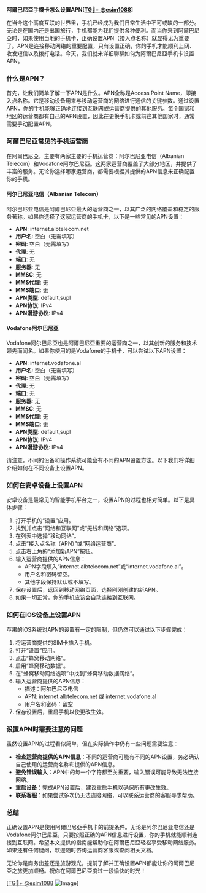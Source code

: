 **阿爾巴尼亞手機卡怎么设置APN[[TG💪+ @esim1088](https://t.me/s/esim1088)]**

在当今这个高度互联的世界里，手机已经成为我们日常生活中不可或缺的一部分。无论是在国内还是出国旅行，手机都能为我们提供各种便利。而当你来到阿爾巴尼亞时，如果使用当地的手机卡，正确设置APN（接入点名称）就显得尤为重要了。APN是连接移动网络的重要配置，只有设置正确，你的手机才能顺利上网、收发短信以及拨打电话。今天，我们就来详细聊聊如何为阿爾巴尼亞手机卡设置APN。

### 什么是APN？

首先，让我们简单了解一下APN是什么。APN全称是Access Point Name，即接入点名称。它是移动设备用来与移动运营商的网络进行通信的关键参数。通过设置APN，你的手机能够正确地连接到互联网或运营商提供的其他服务。每个国家和地区的运营商都有自己的APN设置，因此在更换手机卡或前往其他国家时，通常需要手动配置APN。

### 阿爾巴尼亞常见的手机运营商

在阿爾巴尼亞，主要有两家主要的手机运营商：阿尔巴尼亚电信（Albanian Telecom）和Vodafone阿尔巴尼亞。这两家运营商覆盖了大部分地区，并提供了丰富的服务。无论你选择哪家运营商，都需要根据其提供的APN信息来正确配置你的手机。

#### 阿尔巴尼亚电信（Albanian Telecom）

阿尔巴尼亚电信是阿爾巴尼亞最大的运营商之一，以其广泛的网络覆盖和稳定的服务著称。如果你选择了这家运营商的手机卡，以下是一些常见的APN设置：

- **APN**: internet.albtelecom.net
- **用户名**: 空白（无需填写）
- **密码**: 空白（无需填写）
- **代理**: 无
- **端口**: 无
- **服务器**: 无
- **MMSC**: 无
- **MMS代理**: 无
- **MMS端口**: 无
- **APN类型**: default,supl
- **APN协议**: IPv4
- **APN漫游协议**: IPv4

#### Vodafone阿尔巴尼亞

Vodafone阿尔巴尼亞也是阿爾巴尼亞重要的运营商之一，以其创新的服务和技术领先而闻名。如果你使用的是Vodafone的手机卡，可以尝试以下APN设置：

- **APN**: internet.vodafone.al
- **用户名**: 空白（无需填写）
- **密码**: 空白（无需填写）
- **代理**: 无
- **端口**: 无
- **服务器**: 无
- **MMSC**: 无
- **MMS代理**: 无
- **MMS端口**: 无
- **APN类型**: default,supl
- **APN协议**: IPv4
- **APN漫游协议**: IPv4

请注意，不同的设备和操作系统可能会有不同的APN设置方法。以下我们将详细介绍如何在不同设备上设置APN。

### 如何在安卓设备上设置APN

安卓设备是最常见的智能手机平台之一，设置APN的过程也相对简单。以下是具体步骤：

1. 打开手机的“设置”应用。
2. 找到并点击“网络和互联网”或“无线和网络”选项。
3. 在列表中选择“移动网络”。
4. 点击“接入点名称（APN）”或“网络运营商”。
5. 点击右上角的“添加新APN”按钮。
6. 输入运营商提供的APN信息：
   - APN字段填入“internet.albtelecom.net”或“internet.vodafone.al”。
   - 用户名和密码留空。
   - 其他字段保持默认或不填写。
7. 保存设置后，返回到移动网络页面，选择刚刚创建的新APN。
8. 如果一切正常，你的手机应该会自动连接到互联网。

### 如何在iOS设备上设置APN

苹果的iOS系统对APN的设置有一定的限制，但仍然可以通过以下步骤完成：

1. 将运营商提供的SIM卡插入手机。
2. 打开“设置”应用。
3. 点击“蜂窝移动网络”。
4. 启用“蜂窝移动数据”。
5. 在“蜂窝移动网络选项”中找到“蜂窝移动数据网络”。
6. 输入运营商提供的APN信息：
   - 描述：阿尔巴尼亞电信
   - APN: internet.albtelecom.net 或 internet.vodafone.al
   - 用户名和密码：留空
7. 保存设置后，重启手机以使更改生效。

### 设置APN时需要注意的问题

虽然设置APN的过程看似简单，但在实际操作中仍有一些问题需要注意：

- **检查运营商提供的APN信息**：不同的运营商可能有不同的APN设置，务必确认自己使用的运营商名称和提供的APN信息。
- **避免错误输入**：APN中的每一个字符都至关重要，输入错误可能导致无法连接网络。
- **重启设备**：完成APN设置后，建议重启手机以确保所有更改生效。
- **联系客服**：如果尝试多次仍无法连接网络，可以联系运营商的客服寻求帮助。

### 总结

正确设置APN是使用阿爾巴尼亞手机卡的前提条件。无论是阿尔巴尼亚电信还是Vodafone阿尔巴尼亞，只要按照正确的APN信息进行设置，你的手机就能顺利连接到互联网。希望本文提供的指南能帮助你在阿爾巴尼亞轻松享受移动网络服务。如果还有任何疑问，欢迎随时咨询运营商客服或查阅相关文档。

无论你是商务出差还是旅游观光，提前了解并正确设置APN都能让你的阿爾巴尼亞之旅更加顺畅。祝你在阿爾巴尼亞度过一段愉快的时光！

[[TG💪+ @esim1088](https://t.me/s/esim1088) ![Image](https://i.postimg.cc/4NQfJmqS/Snipaste-2025-05-13-00-14-12.png)]